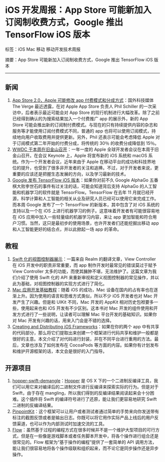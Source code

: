 # iOS 开发周报：App Store 可能新加入订阅制收费方式，Google 推出 TensorFlow iOS 版本

标签：iOS Mac 移动 移动开发技术周报

摘要：App Store 可能新加入订阅制收费方式，Google 推出 TensorFlow iOS 版本

---

## 新闻

1. [App Store 2.0，Apple 可能修改 app 付费模式和分成方式](http://www.theverge.com/2016/6/8/11880730/apple-app-store-subscription-update-phil-schiller-interview)：国外科技媒体 The Verge 最近透露，在对 Apple App Store 负责人 Phil Schiller 的一次采访中，后者表示最近可能会对 App Store 的现行机制进行大幅改革。除了之前已经得到确认的为搜索结果加入一个付费推广 app 的展示外，新的 App Store 可能会推出新的订阅制付费模式。与现在的只有持续提供内容的杂志和服务等才能使用订阅付费模式不同，普通的 app 也将可以使用订阅模式，持续地向用户收取费用并提供更新。另外，Phil 还表示可能会考虑降低 Apple 对于订阅模式第二年开始的付费分成，将传统的 30％ 的收费分成降低到 15％。
2. [WWDC 于本周在旧金山召开](https://developer.apple.com/wwdc/)：一年一度的 Apple 全球开发者会议在本周于旧金山召开。在会议 Keynote 上，Apple 将宣布新的 iOS 系统和 macOS 系统。作为一个开发者会议，近年来由于 Apple 在移动平台的成功和科技界地位的提升，也受到了很多非开发者的关注和追捧。不过，对于开发者来说，更重要的应该还是把握生态发展的方向，以及学习最新的技术。
3. [Google 发布 TensorFlow iOS 版本](https://github.com/tensorflow/tensorflow/releases/tag/v0.9.0rc0)：如果你对前不久 Google AlphaGo 五番棋大败李世石的事件有过关注的话，可能会知道背后支持 AlphaGo 的人工智能和机器学习的软件就是 TensorFlow。TensorFlow 在去年 11 月就已经开源，科学计算和人工智能的相关从业及研究人员已经可以使用它来完成工作。而本周 Google 发布了一个 TensorFlow 的新版本，其中包含了对 iOS 系统的支持以及一个在 iOS 上进行机器学习的例子。这意味着开发者有可能很容易地在 iOS 应用中加入一些轻量级的机器学习内容，来让 app 更加智能和符合用户习惯。当然，这只是最初步的使用场景，也许开发者们还能挖掘出移动 app 和人工智能更好的结合点，并以此掀起一场 app 的革命。

## 教程

1. [Swift 化的视图控制器展示](https://realm.io/cn/news/slug-jesse-squires-swifty-view-controller-presenters/)：一篇来自 Realm 的翻译文章，View Controller 在 iOS 开发中的职责非常重要，而 app 制作开发时最常见的错误莫过于赋予 View Controller 太多的功能，而使其臃肿不堪，无法维护了。这篇文章为我们介绍了使用 Swift 化的 API 来重新审视和定义视图控制器的常见操作，并以此为基础，对视图控制器的实现方式进行了简化。
2. [Mac 应用开发基础教程](http://www.macdev.io)：随着 iOS 的成功，Mac 设备在国内的占有率也在逐渐上升。因为使用的语言和思维方式类似，所以不少 iOS 开发者也对 Mac 开发产生了兴趣。但是和 UIKit 不同，Mac 开发的 AppKit 相对历史包袱要多一些，使用起来也和 iOS 开发有不少区别。这本书对 Mac 开发的组件使用和开发方式进行了一些说明，让读者可以理解 Mac 平台开发的基础知识。如果你对 Mac 开发有兴趣的话，用来入门会是不错的选择。
3. [Creating and Distributing iOS Frameworks](https://www.raywenderlich.com/126365/ios-frameworks-tutorial)：如果在你的两个 app 中有共享的代码部分，那么将它们提取出来创建一个框架进行代码共享和维护一般都是很好的主意。本文介绍了对代码进行封装，并在不同平台进行重用的方法。最后，文章也涉及了如何发布在 CocoaPods 等方面的内容。如果你有计划发布和维护开源框架的话，本文会是很好的入门指导。

## 开源项目

1. [hopper-swift-demangle](https://github.com/keith/hopper-swift-demangle)：[Hopper](http://www.hopperapp.com) 是 OS X 下的一个二进制反编译工具，我们可以用它来对编译后的二进制文件进行反编译来探索实际的行为。但是对于 Swift，由于存在 mangling，所以我们得到的反编译结果阅读起来会十分困难。这个插件将 Swift 的编译符号进行了还原，能让我们更容易地研究 Swift 二进制的反编译结果。
2. [PinpointKit](https://github.com/Lickability/PinpointKit)：这个框架可以让用户或者测试者通过简单的手势来向你发送带有标注的截图反馈或者是输出日志。你既可以将它用作实际产品上线后的用户反馈渠道，也可以作为内部测试时加速交流的工具。
3. [Flow](https://github.com/JohnSundell/Flow)：虽然基于过程的编程方式在很多时候并不是一个维护大型项目的可行方式，但是在一些像是游戏脚本或者任务脚本开发中，将各个操作进行组合还是很常见的。Flow 框架为“基于操作的编程”提供了一套简单的 API 调用方法，能让我们很容易地将各个操作级联和组织起来，而不论它是同步操作还是异步操作。

